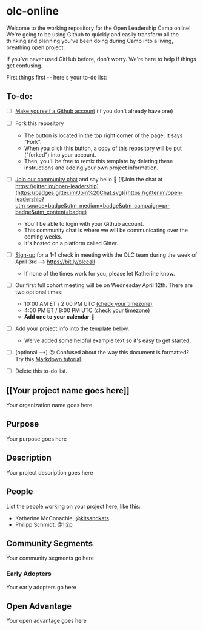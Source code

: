 # olc-online
Welcome to the working repository for the Open Leadership Camp online! We're going to be using Github to quickly and easily transform all the thinking and planning you've been doing during Camp into a living, breathing open project. 

If you've never used GitHub before, don't worry. We're here to help if things get confusing. 

First things first -- here's your to-do list:

## To-do:
- [ ] [Make yourself a Github account](https://github.com/join) (if you don't already have one) 

- [ ] Fork this repository
    - The button is located in the top right corner of the page. It says "Fork".
    - When you click this button, a copy of this repository will be put ("forked") into your account.
    - Then, you'll be free to remix this template by deleting these instructions and adding your own project information.

- [ ] [Join our community chat](https://gitter.im/open-leadership/Lobby) and say hello :wave: [![Join the chat at https://gitter.im/open-leadership](https://badges.gitter.im/Join%20Chat.svg)](https://gitter.im/open-leadership?utm_source=badge&utm_medium=badge&utm_campaign=pr-badge&utm_content=badge)
    - You'll be able to login with your Github account.
    - This community chat is where we will be communicating over the coming weeks.
    - It's hosted on a platform called Gitter.

- [ ] [Sign-up](https://calendar.google.com/calendar/selfsched?sstoken=UUhmMXNELURxYTRsfGRlZmF1bHR8YjRlNzI4NTA3ZWVlNjRlYTRiMWMxNzJjMjVkN2NmMDA) for a 1-1 check in meeting with the OLC team during the week of April 3rd --> https://bit.ly/olccall
    - If none of the times work for you, please let Katherine know. 
    
- [ ] Our first full cohort meeting will be on Wednesday April 12th. There are two optional times: 
    - 10:00 AM ET / 2:00 PM UTC [(check your timezone)](http://arewemeetingyet.com/New%20York/2017-04-12/10:00/Open%20Leadership%20Camp%20Online%20--%20Full%20Cohort%20Meeting%201)
    - 4:00 PM ET / 8:00 PM UTC [(check your timezone)](http://arewemeetingyet.com/New%20York/2017-04-12/16:00/Open%20Leadership%20Camp%20Online%20--%20Full%20Cohort%20Meeting%201)
    - **Add one to your calendar** :calendar:

- [ ] Add your project info into the template below.
    - We've added some helpful example text so it's easy to get started.

- [ ] (optional -->) :confused: Confused about the way this document is formatted? Try this [Markdown tutorial](http://www.markdowntutorial.com/).

- [ ] Delete this to-do list.

## [[Your project name goes here]]
Your organization name goes here

## Purpose
Your purpose goes here

## Description 
Your project description goes here

## People
List the people working on your project here, like this:
- Katherine McConachie, [@kitsandkats](https://github.com/kitsandkats)
- Philipp Schmidt, [@1l2p](https://github.com/1l2p)

## Community Segments 
Your community segments go here
  ### Early Adopters
  Your early adopters go here

## Open Advantage
Your open advantage goes here

